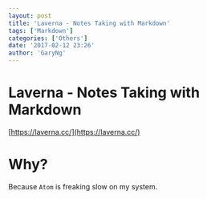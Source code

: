 ```yaml
---
layout: post
title: 'Laverna - Notes Taking with Markdown'
tags: ['Markdown']
categories: ['Others']
date: '2017-02-12 23:26'
author: 'GaryNg'
---
```


# Laverna - Notes Taking with Markdown

[https://laverna.cc/](https://laverna.cc/)

# Why?
Because `Atom` is freaking slow on my system.
